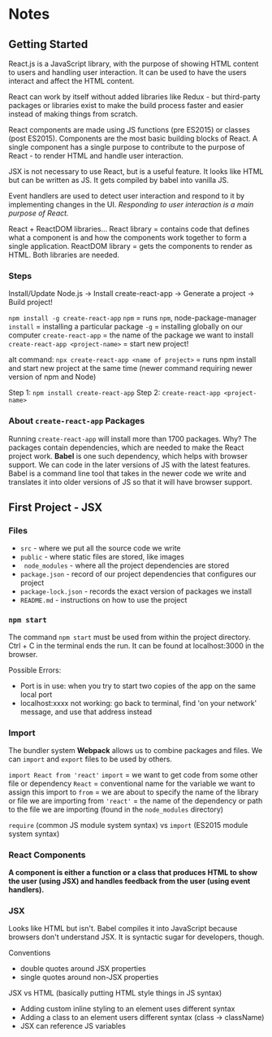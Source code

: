 # Notes


## Getting Started

React.js is a JavaScript library, with the purpose of showing HTML content to users and handling user interaction. It can be used to have the users interact and affect the HTML content.

React can work by itself without added libraries like Redux - but third-party packages or libraries exist to make the build process faster and easier instead of making things from scratch.

React components are made using JS functions (pre ES2015) or classes (post ES2015). Components are the most basic building blocks of React. A single component has a single purpose to contribute to the purpose of React - to render HTML and handle user interaction.

JSX is not necessary to use React, but is a useful feature. It looks like HTML but can be written as JS. It gets compiled by babel into vanilla JS.

Event handlers are used to detect user interaction and respond to it by implementing changes in the UI. *Responding to user interaction is a main purpose of React.*

React + ReactDOM libraries...
React library = contains code that defines what a component is and how the components work together to form a single application.
ReactDOM library = gets the components to render as HTML.
Both libraries are needed.

### Steps

Install/Update Node.js -> Install create-react-app -> Generate a project -> Build project!

`npm install -g create-react-app`
`npm` = runs `npm`, node-package-manager
`install` = installing a particular package
`-g` = installing globally on our computer
`create-react-app` = the name of the package we want to install
`create-react-app <project-name>` = start new project!

alt command:
`npx create-react-app <name of project>` = runs npm install and start new project at the same time (newer command requiring newer version of npm and Node)

Step 1: `npm install create-react-app`
Step 2: `create-react-app <project-name>`

### About `create-react-app` Packages

Running `create-react-app` will install more than 1700 packages. Why? The packages contain dependencies, which are needed to make the React project work.
**Babel** is one such dependency, which helps with browser support. We can code in the later versions of JS with the latest features. Babel is a command line tool that takes in the newer code we write and translates it into older versions of JS so that it will have browser support.


## First Project - JSX

### Files

- `src` - where we put all the source code we write
- `public` - where static files are stored, like images
- ` node_modules` - where all the project dependencies are stored
- `package.json` - record of our project dependencies that configures our project
- `package-lock.json` - records the exact version of packages we install
- `README.md` - instructions on how to use the project

### `npm start`

The command `npm start` must  be used from within the project directory. Ctrl + C in the terminal ends the run. It can be found at localhost:3000 in the browser.

Possible Errors:
- Port is in use: when you try to start two copies of the app on the same local port
- localhost:xxxx not working: go back to terminal, find 'on your network' message, and use that address instead


### Import

The bundler system **Webpack** allows us to combine packages and files. We can `import` and `export` files to be used by others.

`import React from 'react'`
`import` = we want to get code from some other file or dependency
`React` = conventional name for the variable we want to assign this import to
`from` = we are about to specify the name of the library or file we are importing from
`'react'` = the name of the dependency or path to the file we are importing (found in the `node_modules` directory)

`require` (common JS module system syntax) vs `import` (ES2015 module system syntax)

### React Components

**A component is either a function or a class that produces HTML to show the user (using JSX) and handles feedback from the user (using event handlers).**

### JSX

Looks like HTML but isn't. Babel compiles it into JavaScript because browsers don't understand JSX. It is syntactic sugar for developers, though.

Conventions
- double quotes around JSX properties
- single quotes around non-JSX properties  

JSX vs HTML (basically putting HTML style things in JS syntax)
- Adding custom inline styling to an element uses different syntax
- Adding a class to an element users different syntax (class -> className)
- JSX can reference JS variables
